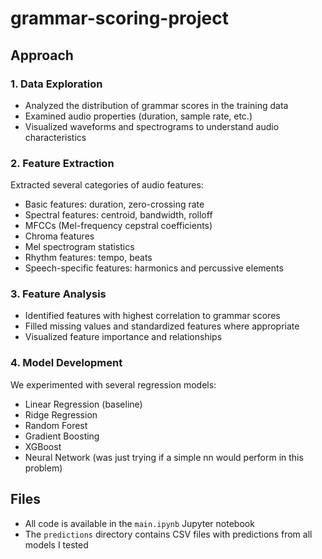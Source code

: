# grammar-scoring-project

## Approach

### 1. Data Exploration
- Analyzed the distribution of grammar scores in the training data
- Examined audio properties (duration, sample rate, etc.)
- Visualized waveforms and spectrograms to understand audio characteristics

### 2. Feature Extraction
Extracted several categories of audio features:
- Basic features: duration, zero-crossing rate
- Spectral features: centroid, bandwidth, rolloff
- MFCCs (Mel-frequency cepstral coefficients)
- Chroma features
- Mel spectrogram statistics
- Rhythm features: tempo, beats
- Speech-specific features: harmonics and percussive elements

### 3. Feature Analysis
- Identified features with highest correlation to grammar scores
- Filled missing values and standardized features where appropriate
- Visualized feature importance and relationships

### 4. Model Development
We experimented with several regression models:
- Linear Regression (baseline)
- Ridge Regression
- Random Forest
- Gradient Boosting
- XGBoost
- Neural Network (was just trying if a simple nn would perform in this problem)

## Files
- All code is available in the `main.ipynb` Jupyter notebook
- The `predictions` directory contains CSV files with predictions from all models I tested
